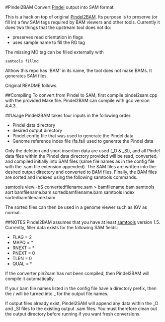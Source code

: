 #Pindel2BAM
Convert [Pindel](https://github.com/ding-lab/pindel2) output into SAM format.

This is a hack on top of original
[Pindel2BAM](https://github.com/ding-lab/pindel2). Its purpose is to preserve
(or fill in) a few SAM tags required by BAM viewers and other tools. Currently
it does two things that the upstream tool does not do:

* preserves read orientation in flags
* uses sample name to fill the RG tag

The missing MD tag can be filled externally with

    samtools fillmd

Althow this repo has 'BAM' in its name, the tool does not make BAMs. It generates SAM files.

Original README follows.

##Compiling
To convert from Pindel to SAM, first compile pindel2sam.cpp with the
provided Make file. Pindel2BAM can compile with gcc version 4.4.3.

##Usage
Pindel2BAM takes four inputs in the following order:
* Pindel data directory
* desired output directory
* Pindel config file that was used to generate the Pindel data
* Genome reference index file (fa.fai) used to generate the Pindel data

Only the deletion and short insertion data are used (_D & _SI),
and all Pindel data files within the Pindel data directory provided
will be read, converted, and compiled initially into SAM files
(same file names as in the config file with the .sam file extension
appended). The SAM files are written into the desired output
directory and converted to BAM files. Finally, the BAM files are sorted
and indexed using the following samtools commands.

samtools view -bS convertedfilename.sam > bamfilename.bam
samtools sort bamfilename.bam sortedbamfilename.bam
samtools index sortedbamfilename.bam

The sorted files can then be used in a genome viewer such as IGV as normal.


##NOTES
Pindel2BAM assumes that you have at least [samtools](https://github.com/samtools/samtools) version 1.5.
Currently, filler data exists for the following SAM fields:
* FLAG = 2
* MAPQ = *
* RNEXT = *
* PNEXT = 0
* TLEN = 0
* QUAL = *

If the converter pin2sam has not been compiled, then Pindel2BAM will
compile it automatically.

If your bam file names listed in the config file have a directory prefix,
then the / will be turned into _ for the output file names.

If output files already exist, Pindel2SAM will append any data
within the _D and _SI files to the existing output .sam files.
You must therefore clean out the output directory before running
if you want fresh conversions.
